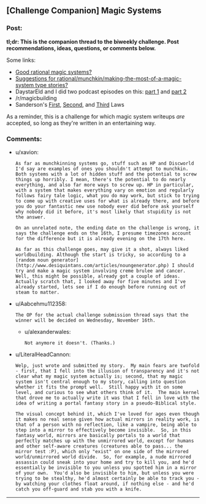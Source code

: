 ## [Challenge Companion] Magic Systems

### Post:

**tl;dr: This is the companion thread to the biweekly challenge. Post recommendations, ideas, questions, or comments below.**

Some links:

* [Good rational magic systems?](https://www.reddit.com/r/rational/comments/27fc1x/good_rational_magic_systems/)
* [Suggestions for rational/munchkin/making-the-most-of-a-magic-system type stories?](https://www.reddit.com/r/rational/comments/31iwo6/suggestions_for/)
* DaystarEld and I did two podcast episodes on this: [part 1](https://www.reddit.com/r/rational/comments/4xl4dr/rationally_writing_episode_6_magic_systems_part_1/) and [part 2](https://www.reddit.com/r/rational/comments/4yr86w/rationally_writing_episode_7_magic_systems_part_2/)
* /r/magicbuilding 
* Sanderson's [First](http://brandonsanderson.com/sandersons-first-law/), [Second](http://brandonsanderson.com/sandersons-second-law/), and [Third](http://brandonsanderson.com/sandersons-third-law-of-magic/) Laws

As a reminder, this is a challenge for which magic system writeups *are* accepted, so long as they're written in an entertaining way.

### Comments:

- u/xavion:
  ```
  As far as munchkinning systems go, stuff such as HP and Discworld I'd say are examples of ones you shouldn't attempt to munchkin. Both systems with a lot of hidden stuff and the potential to screw things up horribly. I mean, there's the potential to do nearly everything, and also far more ways to screw up. HP in particular, with a system that makes everything vary on emotion and regularly follows fairy tale logic, what you do may work, but stick to trying to come up with creative uses for what is already there, and before you do your fantastic new use nobody ever did before ask yourself why nobody did it before, it's most likely that stupidity is not the answer.

  On an unrelated note, the ending date on the challenge is wrong, it says the challenge ends on the 16th, I presume timezones account for the difference but it is already evening on the 17th here.

  As far as this challenge goes, may give it a shot, always liked worldbuilding. Although the start is tricky, so according to a [random noun generator](http://www.desiquintans.com/articles/noungenerator.php) I should try and make a magic system involving creme brulee and cancer. Well, this might be possible, already got a couple of ideas. Actually scratch that, I looked away for five minutes and I've already started, lets see if I do enough before running out of steam to matter.
  ```

- u/Aabcehmu112358:
  ```
  The OP for the actual challenge submission thread says that the winner will be decided on Wednesday, November 16th.
  ```

  - u/alexanderwales:
    ```
    Not anymore it doesn't. (Thanks.)
    ```

- u/LiteralHeadCannon:
  ```
  Welp, just wrote and submitted my story.  My main fears are twofold - first, that I fell into the illusion of transparency and it's not clear what my magic system actually is; second, that my magic system isn't central enough to my story, calling into question whether it fits the prompt well.  Still happy with it on some level, and curious to see what others think of it.  The main kernel that drove me to actually write it was that I fell in love with the idea of writing a portal fantasy story in a pseudo-Biblical style.

  The visual concept behind it, which I've loved for ages even though it makes no real sense given how actual mirrors in reality work, is that of a person with no reflection, like a vampire, being able to step into a mirror to effectively become invisible.  So, in this fantasy world, mirrors are basically portals to a world that perfectly matches up with the unmirrored world, except for humans and other self-aware creatures (creatures able to pass... the mirror test :P), which only "exist" on one side of the mirrored world/unmirrored world divide.  So, for example, a nude mirrored assassin could sneak into your home and try to kill you, and he'd essentially be invisible to you unless you spotted him in a mirror of your own.  You'd also be invisible to him, but unless you were trying to be stealthy, he'd almost certainly be able to track you - by watching your clothes float around, if nothing else - and he'd catch you off-guard and stab you with a knife.
  ```

---

